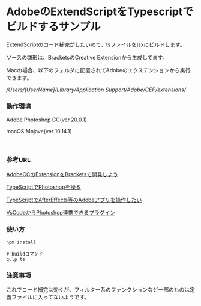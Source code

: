 # AdobeのExtendScriptをTypescriptでビルドするサンプル

ExtendScriptのコード補完がしたいので、tsファイルをjsxにビルドします。

ソースの雛形は、BracketsのCreative Extensionから生成してます。

Macの場合、以下のフォルダに配置されてAdobeのエクステンションから実行できます。

*/Users/[UserName]/Library/Application Support/Adobe/CEP/extensions/*

### 動作環境

Adobe Photoshop CC(ver.20.0.1)

macOS Mojave(ver 10.14.1)

<br>

### 参考URL
    
[AdobeCCのExtensionをBracketsで開発しよう ](http://cat.adodtp.com/2016/06/14/?p=114)

[TypeScriptでPhotoshopを操る](https://qiita.com/ConquestArrow/items/8186e22467b5aae86a69)

[TypeScriptでAfterEffects等のAdobeアプリを操作したい](https://qiita.com/sathoshi-metal/items/4f408c504b1b4aeede92)

[VsCodeからPhotoshop連携できるプラグイン](https://marketplace.visualstudio.com/items?itemName=bialikover.vscode-to-photoshop)
<br>

### 使い方

    npm install

    # buildコマンド
    gulp ts
    
### 注意事項

これでコード補完は効くが、フィルター系のファンクションなど一部のものは定義ファイルに入ってないようです。

